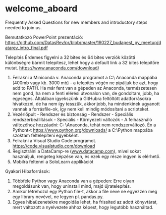 # welcome_aboard
Frequently Asked Questions for new members and introductory steps needed to join us.

Bemutatkozó PowerPoint prezentáció:
https://github.com/DatasRev/pr/blob/master/190227_budapest_py_meetup/datarev_intro_final.pdf

Telepítés
Érdemes figyelni a 32 bites és 64 bites verziók közötti különbségre bármit telepítesz, lehet hogy a default link a 32 bites telepítőre mutat.
https://www.anaconda.com/download/
1. Felrakni a Miniconda v. Anaconda programot  a C:\ Anaconda mappába (400mb vagy kb. 3000 mb) - a telepítés végén ne pipáljuk be azt, hogy add to PATH. 
Ha már fent van a gépeden az Anaconda, természetesen nem gond, ha nem a fenti elérési útvonalon van, de gondoltam, jobb, ha egységes. Általában igyekszünk a GitHubra feltöltött adatforrásokra hivatkozni, de ha nem így tesszük, akkor jobb, ha mindenkinek ugyanott vannak a forrásfile-ok, így nem kell mindig módosítani a scripteket.
2. Vezérlőpult - Rendszer és biztonság - Rendszer - Speciális rendszerbeállítások - Speciális - Környezeti változók -
A felhasználó változóhoz hozzáadni: C: \Anaconda,
tehát nem rendszerváltozó.
Én a Pythont-t https://www.python.org/downloads/ a C:\Python mappába szoktam feltelepíteni egyébként.
3. Felrakni a Visual Studio Code programot.
https://code.visualstudio.com/download
4. Regisztrálni a DataCamp-re (www.datacamp.com), mivel sokat használjuk, rengeteg képzése van, és ezek egy része ingyen is elérhető.
5. Mobilra feltenni a SoloLearn applikációt

Gyakori Hibaforrások:
1. Többféle Python vagy Anaconda van a gépeden:
Erre olyan megoldásunk van, hogy uninstall mind, majd újratelepítés.
2. Amikor létrehozol egy Python file-t, akkor a file neve ne egyezzen meg
egy library nevével, ne legyen pl. pandas.py. 
3. Egyes hibaüzenetekre megoldás lehet, ha frissíted az adott könyvtárat,
mert változott a nyelvezete ahhoz képest, hogy legutóbb használtad.

